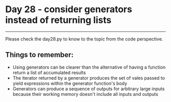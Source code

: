 # Day 28 - consider generators instead of returning lists

---

Please check the day28.py to know to the topic from the code perspective.

## Things to remember:

-   Using generators can be clearer than the alternative of having a function return a list of accumulated results
-   The iterator returned by a generator produces the set of vales passed to yield expressions within the generator function's body
-   Generators can produce a sequence of outputs for arbitrary large inputs because their working memory doesn't include all inputs and outputs
